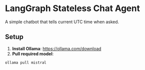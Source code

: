 # LangGraph Stateless Chat Agent

A simple chatbot that tells current UTC time when asked.

## Setup

1. **Install Ollama**: https://ollama.com/download
2. **Pull required model**:
```bash
ollama pull mistral